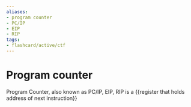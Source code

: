 ```yaml
---
aliases:
- program counter
- PC/IP
- EIP
- RIP
tags: 
- flashcard/active/ctf
---
```


# Program counter
Program Counter, also known as PC/IP, EIP, RIP is a {{register that holds address of next instruction}} <!--SR:!2024-12-14,1,230-->
